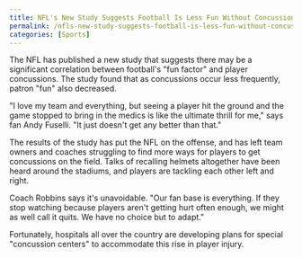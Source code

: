 ```yaml
---
title: NFL's New Study Suggests Football Is Less Fun Without Concussions
permalink: /nfls-new-study-suggests-football-is-less-fun-without-concussions/
categories: [Sports]
---
```

The NFL has published a new study that suggests there may be a significant correlation between football's "fun factor" and player concussions. The study found that as concussions occur less frequently, patron "fun" also decreased.

"I love my team and everything, but seeing a player hit the ground and the game stopped to bring in the medics is like the ultimate thrill for me," says fan Andy Fuselli. "It just doesn't get any better than that."

The results of the study has put the NFL on the offense, and has left team owners and coaches struggling to find more ways for players to get concussions on the field. Talks of recalling helmets altogether have been heard around the stadiums, and players are tackling each other left and right.

Coach Robbins says it's unavoidable. "Our fan base is everything. If they stop watching because players aren't getting hurt often enough, we might as well call it quits. We have no choice but to adapt."

Fortunately, hospitals all over the country are developing plans for special "concussion centers" to accommodate this rise in player injury.
